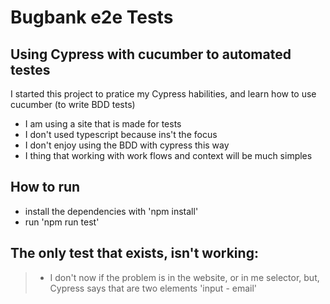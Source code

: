 # Bugbank e2e Tests
## Using Cypress with cucumber to automated testes



I started this project to pratice my Cypress habilities, and learn how to use cucumber (to write BDD tests)
- I am using a site that is made for tests
- I don't used typescript because ins't the focus
- I don't enjoy using the BDD with cypress this way
- I thing that working with work flows and context will be much simples

## How to run

- install the dependencies with 'npm install'
- run 'npm run test'

## The only test that exists, isn't working:
> -  I don't now if the problem is in the website, or in me selector, but, Cypress says that are two elements 'input - email'

